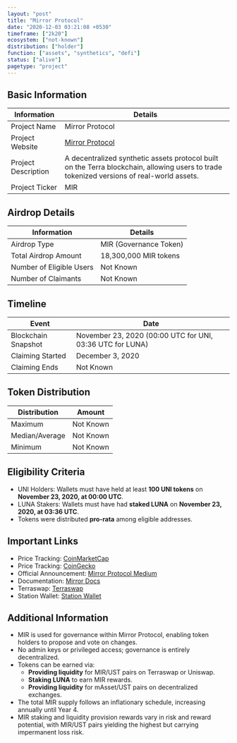```yaml
---
layout: "post"
title: "Mirror Protocol"
date: "2020-12-03 03:21:08 +0530"
timeframe: ["2k20"]
ecosystem: ["not-known"]
distribution: ["holder"]
function: ["assets", "synthetics", "defi"]
status: ["alive"]
pagetype: "project"
---
```


## Basic Information

| Information         | Details                                                                                                                                   |
| ------------------- | ----------------------------------------------------------------------------------------------------------------------------------------- |
| Project Name        | Mirror Protocol                                                                                                                           |
| Project Website     | [Mirror Protocol](https://mirror.finance/)                                                                                                |
| Project Description | A decentralized synthetic assets protocol built on the Terra blockchain, allowing users to trade tokenized versions of real-world assets. |
| Project Ticker      | MIR                                                                                                                                       |

## Airdrop Details

| Information              | Details                |
| ------------------------ | ---------------------- |
| Airdrop Type             | MIR (Governance Token) |
| Total Airdrop Amount     | 18,300,000 MIR tokens  |
| Number of Eligible Users | Not Known              |
| Number of Claimants      | Not Known              |

## Timeline

| Event               | Date                                                      |
| ------------------- | --------------------------------------------------------- |
| Blockchain Snapshot | November 23, 2020 (00:00 UTC for UNI, 03:36 UTC for LUNA) |
| Claiming Started    | December 3, 2020                                          |
| Claiming Ends       | Not Known                                                 |

## Token Distribution

| Distribution   | Amount    |
| -------------- | --------- |
| Maximum        | Not Known |
| Median/Average | Not Known |
| Minimum        | Not Known |

## Eligibility Criteria

- UNI Holders: Wallets must have held at least **100 UNI tokens** on **November 23, 2020, at 00:00 UTC**.
- LUNA Stakers: Wallets must have had **staked LUNA** on **November 23, 2020, at 03:36 UTC**.
- Tokens were distributed **pro-rata** among eligible addresses.

## Important Links

- Price Tracking: [CoinMarketCap](https://coinmarketcap.com/currencies/mirror-protocol/)
- Price Tracking: [CoinGecko](https://www.coingecko.com/en/coins/mirror-protocol)
- Official Announcement: [Mirror Protocol Medium](https://medium.com/mirror-protocol/an-introduction-to-mir-token-farming-on-mirror-protocol-21e5c7c0f986)
- Documentation: [Mirror Docs](https://docs.mirror.finance/)
- Terraswap: [Terraswap](https://app.terraswap.io/)
- Station Wallet: [Station Wallet](https://terra.money/)

## Additional Information

- MIR is used for governance within Mirror Protocol, enabling token holders to propose and vote on changes.
- No admin keys or privileged access; governance is entirely decentralized.
- Tokens can be earned via:
  - **Providing liquidity** for MIR/UST pairs on Terraswap or Uniswap.
  - **Staking LUNA** to earn MIR rewards.
  - **Providing liquidity** for mAsset/UST pairs on decentralized exchanges.
- The total MIR supply follows an inflationary schedule, increasing annually until Year 4.
- MIR staking and liquidity provision rewards vary in risk and reward potential, with MIR/UST pairs yielding the highest but carrying impermanent loss risk.